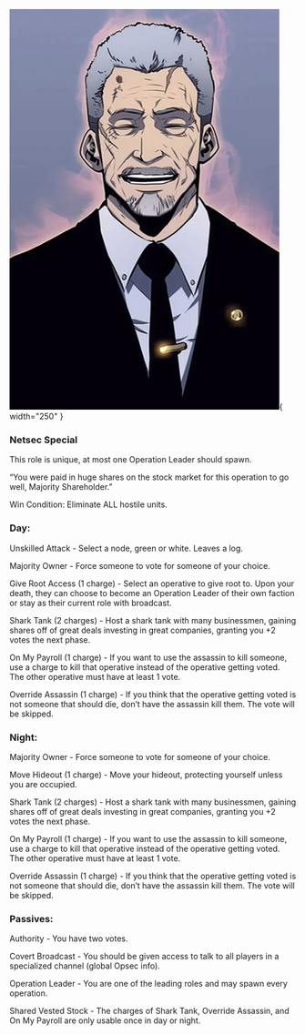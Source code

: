 ![majorityshareholder.png](Images/majorityshareholder.png){ width="250" }

### **Netsec Special**

This role is unique, at most one Operation Leader should spawn.

“You were paid in huge shares on the stock market for this operation to go well, Majority Shareholder.”

Win Condition: Eliminate ALL hostile units.

### **Day:**

Unskilled Attack - Select a node, green or white. Leaves a log.

Majority Owner - Force someone to vote for someone of your choice.

Give Root Access (1 charge) - Select an operative to give root to. Upon your death, they can choose to become an Operation Leader of their own faction or stay as their current role with broadcast.

Shark Tank (2 charges) - Host a shark tank with many businessmen, gaining shares off of great deals investing in great companies, granting you +2 votes the next phase.

On My Payroll (1 charge) - If you want to use the assassin to kill someone, use a charge to kill that operative instead of the operative getting voted. The other operative must have at least 1 vote.

Override Assassin (1 charge) - If you think that the operative getting voted is not someone that should die, don’t have the assassin kill them. The vote will be skipped.

### **Night:**

Majority Owner - Force someone to vote for someone of your choice.

Move Hideout (1 charge) - Move your hideout, protecting yourself unless you are occupied.

Shark Tank (2 charges) - Host a shark tank with many businessmen, gaining shares off of great deals investing in great companies, granting you +2 votes the next phase.

On My Payroll (1 charge) - If you want to use the assassin to kill someone, use a charge to kill that operative instead of the operative getting voted. The other operative must have at least 1 vote.

Override Assassin (1 charge) - If you think that the operative getting voted is not someone that should die, don’t have the assassin kill them. The vote will be skipped.

### **Passives:**

Authority - You have two votes.

Covert Broadcast - You should be given access to talk to all players in a specialized channel (global Opsec info).

Operation Leader - You are one of the leading roles and may spawn every operation.

Shared Vested Stock - The charges of Shark Tank, Override Assassin, and On My Payroll are only usable once in day or night.